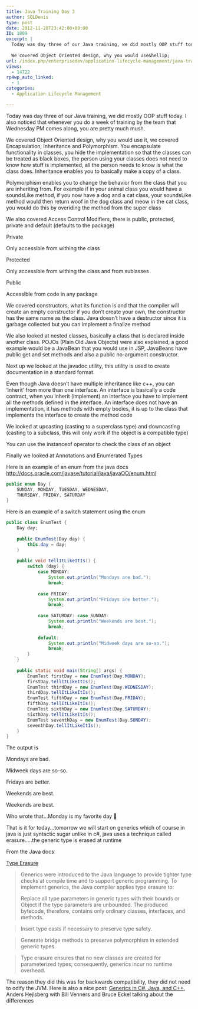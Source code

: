 ```yaml
---
title: Java Training Day 3
author: SQLDenis
type: post
date: 2012-11-28T23:42:00+00:00
ID: 1809
excerpt: |
  Today was day three of our Java training, we did mostly OOP stuff today. I also noticed that whenever you do a week of training by the team that Wednesday PM comes along, you are pretty much mush.
  
  We covered Object Oriented design, why you would use&hellip;
url: /index.php/enterprisedev/application-lifecycle-management/java-training-day-3/
views:
  - 14722
rp4wp_auto_linked:
  - 1
categories:
  - Application Lifecycle Management

---
```

Today was day three of our Java training, we did mostly OOP stuff today. I also noticed that whenever you do a week of training by the team that Wednesday PM comes along, you are pretty much mush.

We covered Object Oriented design, why you would use it, we covered Encapsulation, Inheritance and Polymorphism. You encapsulate functionality in classes, you hide the implementation so that the classes can be treated as black boxes, the person using your classes does not need to know how stuff is implemented, all the person needs to know is what the class does. Inheritance enables you to basically make a copy of a class.
  
Polymorphism enables you to change the behavior from the class that you are inheriting from. For example if in your animal class you would have a soundsLike method, if you now have a dog and a cat class, your soundsLike method would then return woof in the dog class and meow in the cat class, you would do this by overiding the method from the super class

We also covered Access Control Modifiers, there is public, protected, private and default (defaults to the package)

Private
  
Only accessible from withing the class

Protected
  
Only accessible from withing the class and from sublasses

Public
  
Accessible from code in any package

We covered constructors, what its function is and that the compiler will create an empty constructor if you don&#8217;t create your own, the constructor has the same name as the class. Java doesn&#8217;t have a destructor since it is garbage collected but you can implement a finalize method

We also looked at nested classes, basically a class that is declared inside another class. POJOs (Plain Old Java Objects) were also explained, a good example would be a JavaBean that you would use in JSP, JavaBeans have public get and set methods and also a public no-argument constructor.

Next up we looked at the javadoc utility, this utility is used to create documentation in a standard format.

Even though Java doesn&#8217;t have multiple inheritance like c++, you can &#8216;inherit&#8217; from more than one interface. An interface is basically a code contract, when you inherit (implement) an interface you have to implement all the methods defined in the interface. An interface does not have an implementation, it has methods with empty bodies, it is up to the class that implements the interface to create the method code

We looked at upcasting (casting to a superclass type) and downcasting (casting to a subclass, this will only work if the object is a compatible type)
  
You can use the instanceof operator to check the class of an object

Finally we looked at Annotations and Enumerated Types

Here is an example of an enum from the java docs http://docs.oracle.com/javase/tutorial/java/javaOO/enum.html

```java
public enum Day {
    SUNDAY, MONDAY, TUESDAY, WEDNESDAY,
    THURSDAY, FRIDAY, SATURDAY 
}
```

Here is an example of a switch statement using the enum

```java
public class EnumTest {
    Day day;
    
    public EnumTest(Day day) {
        this.day = day;
    }
    
    public void tellItLikeItIs() {
        switch (day) {
            case MONDAY:
                System.out.println("Mondays are bad.");
                break;
                    
            case FRIDAY:
                System.out.println("Fridays are better.");
                break;
                         
            case SATURDAY: case SUNDAY:
                System.out.println("Weekends are best.");
                break;
                        
            default:
                System.out.println("Midweek days are so-so.");
                break;
        }
    }
    
    public static void main(String[] args) {
        EnumTest firstDay = new EnumTest(Day.MONDAY);
        firstDay.tellItLikeItIs();
        EnumTest thirdDay = new EnumTest(Day.WEDNESDAY);
        thirdDay.tellItLikeItIs();
        EnumTest fifthDay = new EnumTest(Day.FRIDAY);
        fifthDay.tellItLikeItIs();
        EnumTest sixthDay = new EnumTest(Day.SATURDAY);
        sixthDay.tellItLikeItIs();
        EnumTest seventhDay = new EnumTest(Day.SUNDAY);
        seventhDay.tellItLikeItIs();
    }
}
```
The output is

Mondays are bad.
  
Midweek days are so-so.
  
Fridays are better.
  
Weekends are best.
  
Weekends are best.

Who wrote that&#8230;Monday is my favorite day 🙂

That is it for today&#8230;tomorrow we will start on generics which of course in java is just syntactic sugar unlike in c#, java uses a technique called erasure&#8230;..the generic type is erased at runtime

From the Java docs

[Type Erasure][1]

> Generics were introduced to the Java language to provide tighter type checks at compile time and to support generic programming. To implement generics, the Java compiler applies type erasure to:
> 
> Replace all type parameters in generic types with their bounds or Object if the type parameters are unbounded. The produced bytecode, therefore, contains only ordinary classes, interfaces, and methods.
  
> Insert type casts if necessary to preserve type safety.
  
> Generate bridge methods to preserve polymorphism in extended generic types.
  
> Type erasure ensures that no new classes are created for parameterized types; consequently, generics incur no runtime overhead. 

The reason they did this was for backwards compatibility, they did not need to odify the JVM. Here is also a nice post: [Generics in C#, Java, and C++][2], Anders Hejlsberg with Bill Venners and Bruce Eckel talking about the differences

 [1]: http://docs.oracle.com/javase/tutorial/java/generics/erasure.html
 [2]: http://www.artima.com/intv/generics2.html